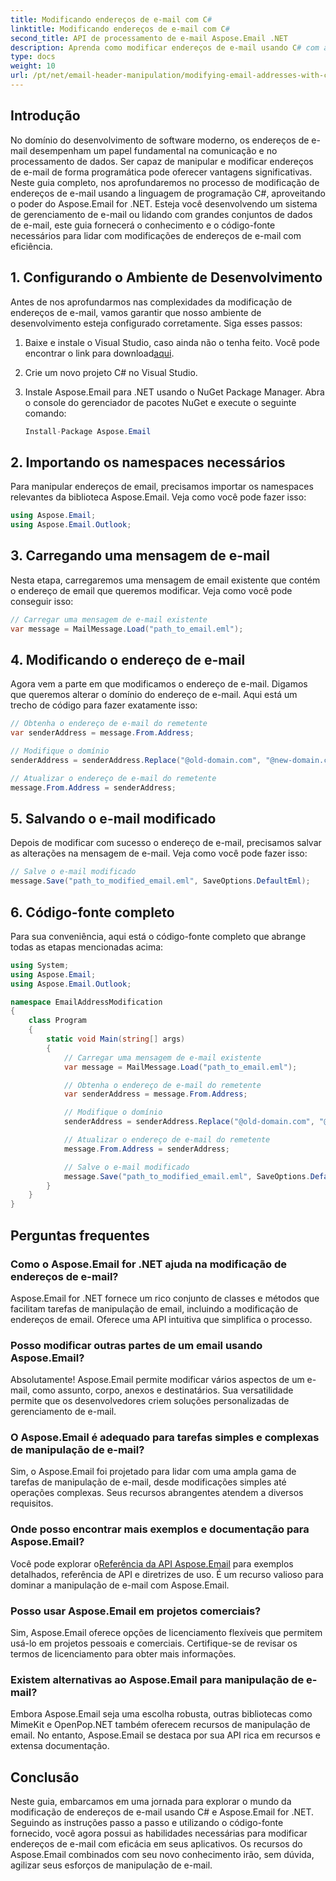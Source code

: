 ```yaml
---
title: Modificando endereços de e-mail com C#
linktitle: Modificando endereços de e-mail com C#
second_title: API de processamento de e-mail Aspose.Email .NET
description: Aprenda como modificar endereços de e-mail usando C# com a ajuda de Aspose.Email for .NET. Siga este guia passo a passo para manipular endereços de e-mail de maneira eficaz.
type: docs
weight: 10
url: /pt/net/email-header-manipulation/modifying-email-addresses-with-csharp/
---
```


## Introdução

No domínio do desenvolvimento de software moderno, os endereços de e-mail desempenham um papel fundamental na comunicação e no processamento de dados. Ser capaz de manipular e modificar endereços de e-mail de forma programática pode oferecer vantagens significativas. Neste guia completo, nos aprofundaremos no processo de modificação de endereços de e-mail usando a linguagem de programação C#, aproveitando o poder do Aspose.Email for .NET. Esteja você desenvolvendo um sistema de gerenciamento de e-mail ou lidando com grandes conjuntos de dados de e-mail, este guia fornecerá o conhecimento e o código-fonte necessários para lidar com modificações de endereços de e-mail com eficiência.


## 1. Configurando o Ambiente de Desenvolvimento

Antes de nos aprofundarmos nas complexidades da modificação de endereços de e-mail, vamos garantir que nosso ambiente de desenvolvimento esteja configurado corretamente. Siga esses passos:

1.  Baixe e instale o Visual Studio, caso ainda não o tenha feito. Você pode encontrar o link para download[aqui](https://visualstudio.microsoft.com/downloads/).

2. Crie um novo projeto C# no Visual Studio.

3. Instale Aspose.Email para .NET usando o NuGet Package Manager. Abra o console do gerenciador de pacotes NuGet e execute o seguinte comando:
   
   ```csharp
   Install-Package Aspose.Email
   ```

## 2. Importando os namespaces necessários

Para manipular endereços de email, precisamos importar os namespaces relevantes da biblioteca Aspose.Email. Veja como você pode fazer isso:

```csharp
using Aspose.Email;
using Aspose.Email.Outlook;
```

## 3. Carregando uma mensagem de e-mail

Nesta etapa, carregaremos uma mensagem de email existente que contém o endereço de email que queremos modificar. Veja como você pode conseguir isso:

```csharp
// Carregar uma mensagem de e-mail existente
var message = MailMessage.Load("path_to_email.eml");
```

## 4. Modificando o endereço de e-mail

Agora vem a parte em que modificamos o endereço de e-mail. Digamos que queremos alterar o domínio do endereço de e-mail. Aqui está um trecho de código para fazer exatamente isso:

```csharp
// Obtenha o endereço de e-mail do remetente
var senderAddress = message.From.Address;

// Modifique o domínio
senderAddress = senderAddress.Replace("@old-domain.com", "@new-domain.com");

// Atualizar o endereço de e-mail do remetente
message.From.Address = senderAddress;
```

## 5. Salvando o e-mail modificado

Depois de modificar com sucesso o endereço de e-mail, precisamos salvar as alterações na mensagem de e-mail. Veja como você pode fazer isso:

```csharp
// Salve o e-mail modificado
message.Save("path_to_modified_email.eml", SaveOptions.DefaultEml);
```

## 6. Código-fonte completo

Para sua conveniência, aqui está o código-fonte completo que abrange todas as etapas mencionadas acima:

```csharp
using System;
using Aspose.Email;
using Aspose.Email.Outlook;

namespace EmailAddressModification
{
    class Program
    {
        static void Main(string[] args)
        {
            // Carregar uma mensagem de e-mail existente
            var message = MailMessage.Load("path_to_email.eml");

            // Obtenha o endereço de e-mail do remetente
            var senderAddress = message.From.Address;

            // Modifique o domínio
            senderAddress = senderAddress.Replace("@old-domain.com", "@new-domain.com");

            // Atualizar o endereço de e-mail do remetente
            message.From.Address = senderAddress;

            // Salve o e-mail modificado
            message.Save("path_to_modified_email.eml", SaveOptions.DefaultEml);
        }
    }
}
```

## Perguntas frequentes

### Como o Aspose.Email for .NET ajuda na modificação de endereços de e-mail?

Aspose.Email for .NET fornece um rico conjunto de classes e métodos que facilitam tarefas de manipulação de email, incluindo a modificação de endereços de email. Oferece uma API intuitiva que simplifica o processo.

### Posso modificar outras partes de um email usando Aspose.Email?

Absolutamente! Aspose.Email permite modificar vários aspectos de um e-mail, como assunto, corpo, anexos e destinatários. Sua versatilidade permite que os desenvolvedores criem soluções personalizadas de gerenciamento de e-mail.

### O Aspose.Email é adequado para tarefas simples e complexas de manipulação de e-mail?

Sim, o Aspose.Email foi projetado para lidar com uma ampla gama de tarefas de manipulação de e-mail, desde modificações simples até operações complexas. Seus recursos abrangentes atendem a diversos requisitos.

### Onde posso encontrar mais exemplos e documentação para Aspose.Email?

Você pode explorar o[Referência da API Aspose.Email](https://reference.aspose.com/email/net/) para exemplos detalhados, referência de API e diretrizes de uso. É um recurso valioso para dominar a manipulação de e-mail com Aspose.Email.

### Posso usar Aspose.Email em projetos comerciais?

Sim, Aspose.Email oferece opções de licenciamento flexíveis que permitem usá-lo em projetos pessoais e comerciais. Certifique-se de revisar os termos de licenciamento para obter mais informações.

### Existem alternativas ao Aspose.Email para manipulação de e-mail?

Embora Aspose.Email seja uma escolha robusta, outras bibliotecas como MimeKit e OpenPop.NET também oferecem recursos de manipulação de email. No entanto, Aspose.Email se destaca por sua API rica em recursos e extensa documentação.

## Conclusão

Neste guia, embarcamos em uma jornada para explorar o mundo da modificação de endereços de e-mail usando C# e Aspose.Email for .NET. Seguindo as instruções passo a passo e utilizando o código-fonte fornecido, você agora possui as habilidades necessárias para modificar endereços de e-mail com eficácia em seus aplicativos. Os recursos do Aspose.Email combinados com seu novo conhecimento irão, sem dúvida, agilizar seus esforços de manipulação de e-mail.